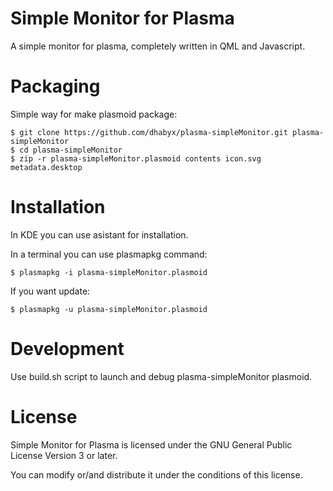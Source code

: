 Simple Monitor for Plasma
=========================

A simple monitor for plasma, completely written in QML and Javascript. 

Packaging
=========

Simple way for make plasmoid package:

````Shell
$ git clone https://github.com/dhabyx/plasma-simpleMonitor.git plasma-simpleMonitor
$ cd plasma-simpleMonitor
$ zip -r plasma-simpleMonitor.plasmoid contents icon.svg metadata.desktop
````

Installation
============

In KDE you can use asistant for installation.

In a terminal you can use plasmapkg command:
````Shell
$ plasmapkg -i plasma-simpleMonitor.plasmoid
````

If you want update:
````Shell
$ plasmapkg -u plasma-simpleMonitor.plasmoid
````

Development
===========

Use build.sh script to launch and debug plasma-simpleMonitor plasmoid.

License
=======
Simple Monitor for Plasma is licensed under the GNU General Public License Version 3 or later.

You can modify or/and distribute it under the conditions of this license.
